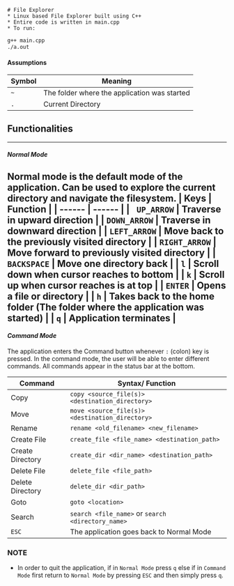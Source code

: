 ```
# File Explorer
* Linux based File Explorer built using C++
* Entire code is written in main.cpp
* To run:
```
```sh
g++ main.cpp
./a.out
```
#### Assumptions

| Symbol | Meaning |
| ------ | ------ |
| ```~``` | The folder where the application was started |
| ```.``` | Current Directory |

## Functionalities
---
#### _Normal Mode_
Normal mode is the default mode of the application. Can be used to explore the current directory and navigate the filesystem. 
| Keys | Function |
| ------ | ------ |
| ``` UP_ARROW``` | Traverse in upward direction |
| ```DOWN_ARROW``` | Traverse in downward direction |
| ```LEFT_ARROW``` | Move back to the previously visited directory |
| ```RIGHT_ARROW``` | Move forward to previously visited directory |
| ```BACKSPACE``` | Move one directory back |
| ```l``` | Scroll down when cursor reaches to bottom |
| ```k``` | Scroll up when cursor reaches is at top |
| ```ENTER``` | Opens a file or directory |
| ```h``` | Takes back to the home folder (The folder where the application was started) |
| ```q``` | Application terminates |
---
#### _Command Mode_
The application enters the Command button whenever ```:```  (colon) key is pressed. In the
command mode, the user will be able to enter different commands. All commands appear in the
status bar at the bottom.

| Command | Syntax/ Function |
| ------ | ------ |
| Copy | ```copy <source_file(s)> <destination_directory>```|
| Move | ```move <source_file(s)> <destination_directory>```|
| Rename | ```rename <old_filename> <new_filename>```|
|Create File | ```create_file <file_name> <destination_path>```|
|Create Directory | ```create_dir <dir_name> <destination_path>```|
|Delete File  | ```delete_file <file_path>```|
|Delete Directory | ```delete_dir <dir_path>```|
|Goto | ```goto <location>```|
|Search | ```search <file_name>``` or ```search <directory_name>```|
| ```ESC``` | The application goes back to Normal Mode |

### NOTE 
- In order to quit the application, if in ```Normal Mode``` press ```q``` else if in ```Command Mode``` first return to ```Normal Mode```  by pressing ```ESC``` and then simply press ```q```.

```

